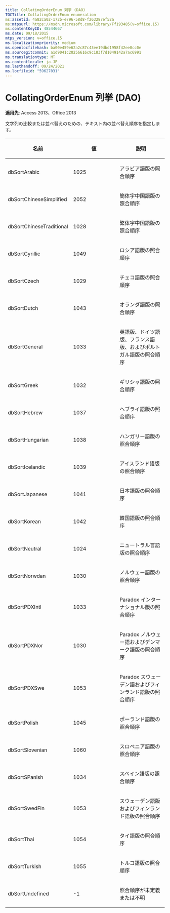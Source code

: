 ```yaml
---
title: CollatingOrderEnum 列挙 (DAO)
TOCTitle: CollatingOrderEnum enumeration
ms:assetid: 4a82ca02-172b-e796-58d8-f263287ef52a
ms:mtpsurl: https://msdn.microsoft.com/library/Ff193485(v=office.15)
ms:contentKeyID: 48544667
ms.date: 09/18/2015
mtps_version: v=office.15
ms.localizationpriority: medium
ms.openlocfilehash: ba00e459e62a2c87c43ee19dbd1958f42ee0cc0e
ms.sourcegitcommit: a1d9041c20256616c9c183f7d1049142a7ac6991
ms.translationtype: MT
ms.contentlocale: ja-JP
ms.lasthandoff: 09/24/2021
ms.locfileid: "59627031"
---
```

# <a name="collatingorderenum-enumeration-dao"></a>CollatingOrderEnum 列挙 (DAO)


**適用先**: Access 2013、Office 2013

文字列の比較または並べ替えのための、テキスト内の並べ替え順序を指定します。

<table>
<colgroup>
<col style="width: 33%" />
<col style="width: 33%" />
<col style="width: 33%" />
</colgroup>
<thead>
<tr class="header">
<th><p>名前</p></th>
<th><p>値</p></th>
<th><p>説明</p></th>
</tr>
</thead>
<tbody>
<tr class="odd">
<td><p>dbSortArabic</p></td>
<td><p>1025</p></td>
<td><p>アラビア語版の照合順序</p></td>
</tr>
<tr class="even">
<td><p>dbSortChineseSimplified</p></td>
<td><p>2052</p></td>
<td><p>簡体字中国語版の照合順序</p></td>
</tr>
<tr class="odd">
<td><p>dbSortChineseTraditional</p></td>
<td><p>1028</p></td>
<td><p>繁体字中国語版の照合順序</p></td>
</tr>
<tr class="even">
<td><p>dbSortCyrillic</p></td>
<td><p>1049</p></td>
<td><p>ロシア語版の照合順序</p></td>
</tr>
<tr class="odd">
<td><p>dbSortCzech</p></td>
<td><p>1029</p></td>
<td><p>チェコ語版の照合順序</p></td>
</tr>
<tr class="even">
<td><p>dbSortDutch</p></td>
<td><p>1043</p></td>
<td><p>オランダ語版の照合順序</p></td>
</tr>
<tr class="odd">
<td><p>dbSortGeneral</p></td>
<td><p>1033</p></td>
<td><p>英語版、ドイツ語版、フランス語版、およびポルトガル語版の照合順序</p></td>
</tr>
<tr class="even">
<td><p>dbSortGreek</p></td>
<td><p>1032</p></td>
<td><p>ギリシャ語版の照合順序</p></td>
</tr>
<tr class="odd">
<td><p>dbSortHebrew</p></td>
<td><p>1037</p></td>
<td><p>ヘブライ語版の照合順序</p></td>
</tr>
<tr class="even">
<td><p>dbSortHungarian</p></td>
<td><p>1038</p></td>
<td><p>ハンガリー語版の照合順序</p></td>
</tr>
<tr class="odd">
<td><p>dbSortIcelandic</p></td>
<td><p>1039</p></td>
<td><p>アイスランド語版の照合順序</p></td>
</tr>
<tr class="even">
<td><p>dbSortJapanese</p></td>
<td><p>1041</p></td>
<td><p>日本語版の照合順序</p></td>
</tr>
<tr class="odd">
<td><p>dbSortKorean</p></td>
<td><p>1042</p></td>
<td><p>韓国語版の照合順序</p></td>
</tr>
<tr class="even">
<td><p>dbSortNeutral</p></td>
<td><p>1024</p></td>
<td><p>ニュートラル言語版の照合順序</p></td>
</tr>
<tr class="odd">
<td><p>dbSortNorwdan</p></td>
<td><p>1030</p></td>
<td><p>ノルウェー語版の照合順序</p></td>
</tr>
<tr class="even">
<td><p>dbSortPDXIntl</p></td>
<td><p>1033</p></td>
<td><p>Paradox インターナショナル版の照合順序</p></td>
</tr>
<tr class="odd">
<td><p>dbSortPDXNor</p></td>
<td><p>1030</p></td>
<td><p>Paradox ノルウェー語およびデンマーク語版の照合順序</p></td>
</tr>
<tr class="even">
<td><p>dbSortPDXSwe</p></td>
<td><p>1053</p></td>
<td><p>Paradox スウェーデン語およびフィンランド語版の照合順序</p></td>
</tr>
<tr class="odd">
<td><p>dbSortPolish</p></td>
<td><p>1045</p></td>
<td><p>ポーランド語版の照合順序</p></td>
</tr>
<tr class="even">
<td><p>dbSortSlovenian</p></td>
<td><p>1060</p></td>
<td><p>スロベニア語版の照合順序</p></td>
</tr>
<tr class="odd">
<td><p>dbSortSPanish</p></td>
<td><p>1034</p></td>
<td><p>スペイン語版の照合順序</p></td>
</tr>
<tr class="even">
<td><p>dbSortSwedFin</p></td>
<td><p>1053</p></td>
<td><p>スウェーデン語版およびフィンランド語版の照合順序</p></td>
</tr>
<tr class="odd">
<td><p>dbSortThai</p></td>
<td><p>1054</p></td>
<td><p>タイ語版の照合順序</p></td>
</tr>
<tr class="even">
<td><p>dbSortTurkish</p></td>
<td><p>1055</p></td>
<td><p>トルコ語版の照合順序</p></td>
</tr>
<tr class="odd">
<td><p>dbSortUndefined</p></td>
<td><p>-1</p></td>
<td><p>照合順序が未定義または不明</p></td>
</tr>
</tbody>
</table>

